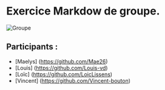 # Exercice Markdow de groupe.

![Groupe](https://media.giphy.com/media/LRzK37z3km2v6/giphy.gif)

## Participants :
* [Maelys] (https://github.com/Mae26)
* [Louis] (https://github.com/Louis-vd)
* [Loïc] (https://github.com/LoicLissens)
* [Vincent] (https://github.com/Vincent-bouton)
